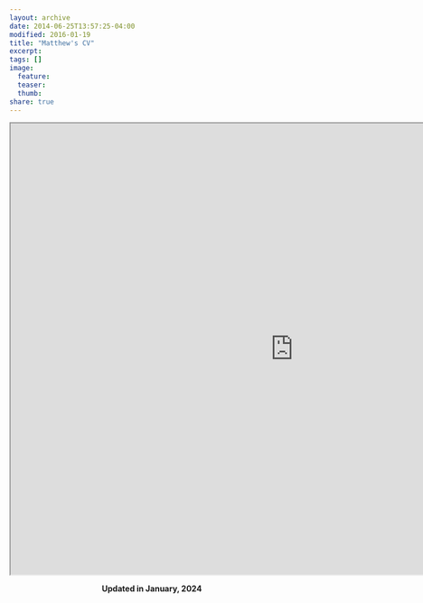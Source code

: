 ```yaml
---
layout: archive
date: 2014-06-25T13:57:25-04:00
modified: 2016-01-19
title: "Matthew's CV"
excerpt:
tags: []
image:
  feature:
  teaser:
  thumb:
share: true
---
```



<iframe src="https://drive.google.com/file/d/1F6AhFm06WqhPUEAcWBu28gDPLVofSfLq/preview" width="1000" height="800"></iframe>

<p align="center">
  <b>Updated in January, 2024</b><br>
  <b>  </b><br>
</p>
